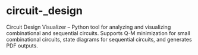 # circuit-_design
Circuit Design Visualizer – Python tool for analyzing and visualizing combinational and sequential circuits. Supports Q-M minimization for small combinational circuits, state diagrams for sequential circuits, and generates PDF outputs.
